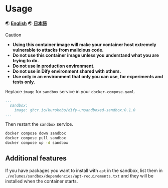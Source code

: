 # Usage

🌏 [**English**](./usage.md)
🌏 [**日本語**](./usage.ja.md)

> [!CAUTION]
>
> - **Using this container image will make your container host extremely vulnerable to attacks from malicious code.**
> - **Do not use this container image unless you understand what you are trying to do.**
> - **Do not use in production environment.**
> - **Do not use in Dify environment shared with others.**
> - **Use only in an environment that only you can use, for experiments and tests only.**

Replace `image` for `sandbox` service in your `docker-compose.yaml`.

```yaml
...
  sandbox:
    image: ghcr.io/kurokobo/dify-unsandboxed-sandbox:0.1.0
...
```

Then restart the `sandbox` service.

```bash
docker compose down sandbox
docker compose pull sandbox
docker compose up -d sandbox
```

## Additional features

If you have packages you want to install with `apt` in the sandbox, list them in `./volumes/sandbox/dependencies/apt-requirements.txt` and they will be installed when the container starts.
